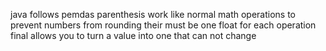java follows pemdas
parenthesis work like normal math operations
to prevent numbers from rounding their must be one float for each operation
final allows you to turn a value into one that can not change

